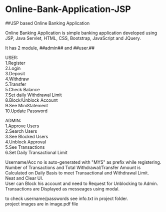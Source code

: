 # Online-Bank-Application-JSP
##JSP based Online Banking Application<br>

  Online Banking Application is simple banking application developed using JSP, Java Servlet, HTML, CSS, Bootstrap, JavaScript and JQuery.<br>
  
  It has 2 module, ##admin## and ##user.##<br>
  
  USER:<br>
  1.Register<br>
  2.Login<br>
  3.Deposit<br>
  4.Withdraw<br>
  5.Transfer<br>
  5.Check Balance<br>
  7.Set daily Withdrawal Limit<br>
  8.Block/Unblock Account<br>
  9.See MiniStatement<br>
  10.Update Password<br>
  
  
  ADMIN:<br>
  1.Approve Users<br>
  2.Search Users<br>
  3.See Blocked Users<br>
  4.Unblock Approval<br>
  5.See Transactions<br>
  6.Set Daily Transactional Limit<br>
  
  

  Username/Acc no is auto-generated with "MYS" as prefix while registering.<br>
  Number of Transactions and Total Withdrawal/Transfer Amount is Calculated on Daily Basis to meet Transactional and Withdrawal Limit.<br>
  Neat and Clear UI.<br>
  User can Block his account and need to Request for Unblocking to Admin.<br>
  Transactions are Displayed as messeages using modal.<br>
  
  to check username/passwords see info.txt in project folder.<br>
  project images are in image.pdf file<br>
